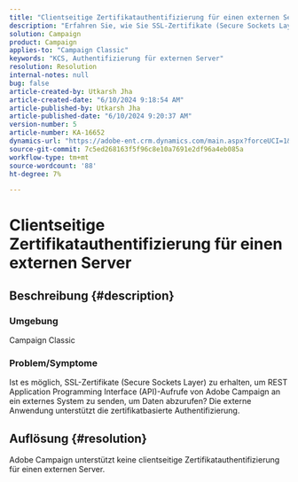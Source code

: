 ```yaml
---
title: "Clientseitige Zertifikatauthentifizierung für einen externen Server"
description: "Erfahren Sie, wie Sie SSL-Zertifikate (Secure Sockets Layer) in Adobe Campaign Classic abrufen."
solution: Campaign
product: Campaign
applies-to: "Campaign Classic"
keywords: "KCS, Authentifizierung für externen Server"
resolution: Resolution
internal-notes: null
bug: false
article-created-by: Utkarsh Jha
article-created-date: "6/10/2024 9:18:54 AM"
article-published-by: Utkarsh Jha
article-published-date: "6/10/2024 9:20:37 AM"
version-number: 5
article-number: KA-16652
dynamics-url: "https://adobe-ent.crm.dynamics.com/main.aspx?forceUCI=1&pagetype=entityrecord&etn=knowledgearticle&id=43889171-0a27-ef11-840a-6045bd026b83"
source-git-commit: 7c5ed268163f5f96c8e10a7691e2df96a4eb085a
workflow-type: tm+mt
source-wordcount: '88'
ht-degree: 7%

---
```


# Clientseitige Zertifikatauthentifizierung für einen externen Server

## Beschreibung {#description}


### <b>Umgebung</b>

Campaign Classic



### <b>Problem/Symptome</b>

Ist es möglich, SSL-Zertifikate (Secure Sockets Layer) zu erhalten, um REST Application Programming Interface (API)-Aufrufe von Adobe Campaign an ein externes System zu senden, um Daten abzurufen? Die externe Anwendung unterstützt die zertifikatbasierte Authentifizierung.


## Auflösung {#resolution}

Adobe Campaign unterstützt keine clientseitige Zertifikatauthentifizierung für einen externen Server.